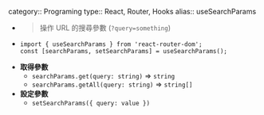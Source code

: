 category:: Programing
type:: React, Router, Hooks
alias:: useSearchParams

- > 操作 URL 的搜尋參數 (`?query=something`)
- ```tsx
  import { useSearchParams } from 'react-router-dom';
  const [searchParams, setSearchParams] = useSearchParams();
  ```
- **取得參數**
	- `searchParams.get(query: string)` => `string`
	- `searchParams.getAll(query: string)` => `string[]`
- **設定參數**
	- `setSearchParams({ query: value })`